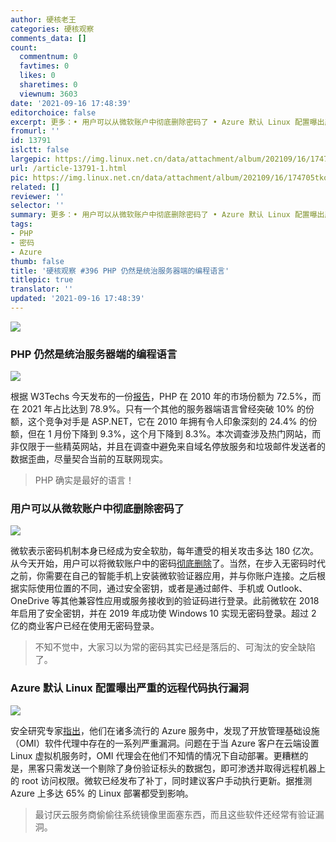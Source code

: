 ```yaml
---
author: 硬核老王
categories: 硬核观察
comments_data: []
count:
  commentnum: 0
  favtimes: 0
  likes: 0
  sharetimes: 0
  viewnum: 3603
date: '2021-09-16 17:48:39'
editorchoice: false
excerpt: 更多：• 用户可以从微软账户中彻底删除密码了 • Azure 默认 Linux 配置曝出严重的远程代码执行漏洞
fromurl: ''
id: 13791
islctt: false
largepic: https://img.linux.net.cn/data/attachment/album/202109/16/174705tkq233nk06osqqzv.jpg
url: /article-13791-1.html
pic: https://img.linux.net.cn/data/attachment/album/202109/16/174705tkq233nk06osqqzv.jpg.thumb.jpg
related: []
reviewer: ''
selector: ''
summary: 更多：• 用户可以从微软账户中彻底删除密码了 • Azure 默认 Linux 配置曝出严重的远程代码执行漏洞
tags:
- PHP
- 密码
- Azure
thumb: false
title: '硬核观察 #396 PHP 仍然是统治服务器端的编程语言'
titlepic: true
translator: ''
updated: '2021-09-16 17:48:39'
---
```


![](https://img.linux.net.cn/data/attachment/album/202109/16/174705tkq233nk06osqqzv.jpg)


### PHP 仍然是统治服务器端的编程语言


![](https://img.linux.net.cn/data/attachment/album/202109/16/174736tr0l3sotr5ht3nsl.png)


根据 W3Techs 今天发布的一份[报告](https://w3techs.com/technologies/history_overview/programming_language/ms/y)，PHP 在 2010 年的市场份额为 72.5%，而在 2021 年占比达到 78.9%。只有一个其他的服务器端语言曾经突破 10% 的份额，这个竞争对手是 ASP.NET，它在 2010 年拥有令人印象深刻的 24.4% 的份额，但在 1 月份下降到 9.3%，这个月下降到 8.3%。本次调查涉及热门网站，而非仅限于一些精英网站，并且在调查中避免来自域名停放服务和垃圾邮件发送者的数据歪曲，尽量契合当前的互联网现实。



> 
> PHP 确实是最好的语言！
> 
> 
> 


### 用户可以从微软账户中彻底删除密码了


![](https://img.linux.net.cn/data/attachment/album/202109/16/174806mw8t6t6mwusre7v7.jpg)


微软表示密码机制本身已经成为安全软肋，每年遭受的相关攻击多达 180 亿次。从今天开始，用户可以将微软账户中的密码[彻底删除](https://www.thurrott.com/cloud/microsoft-consumer-services/256334/microsoft-account-goes-passwordless)了。当然，在步入无密码时代之前，你需要在自己的智能手机上安装微软验证器应用，并与你账户连接。之后根据实际使用位置的不同，通过安全密钥，或者是通过邮件、手机或 Outlook、OneDrive 等其他兼容性应用或服务接收到的验证码进行登录。此前微软在 2018 年启用了安全密钥，并在 2019 年成功使 Windows 10 实现无密码登录。超过 2 亿的商业客户已经在使用无密码登录。



> 
> 不知不觉中，大家习以为常的密码其实已经是落后的、可淘汰的安全缺陷了。
> 
> 
> 


### Azure 默认 Linux 配置曝出严重的远程代码执行漏洞


![](https://img.linux.net.cn/data/attachment/album/202109/16/174821s5srnx2q5zx42w5x.jpg)


安全研究专家[指出](https://www.wiz.io/blog/secret-agent-exposes-azure-customers-to-unauthorized-code-execution)，他们在诸多流行的 Azure 服务中，发现了开放管理基础设施（OMI）软件代理中存在的一系列严重漏洞。问题在于当 Azure 客户在云端设置 Linux 虚拟机服务时，OMI 代理会在他们不知情的情况下自动部署。更糟糕的是，黑客只需发送一个剔除了身份验证标头的数据包，即可渗透并取得远程机器上的 root 访问权限。微软已经发布了补丁，同时建议客户手动执行更新。据推测 Azure 上多达 65% 的 Linux 部署都受到影响。



> 
> 最讨厌云服务商偷偷往系统镜像里面塞东西，而且这些软件还经常有验证漏洞。
> 
> 
>